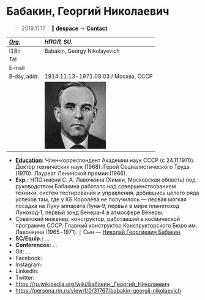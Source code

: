 # Бабакин, Георгий Николаевич
> 2019.11.17 ┊ **🚀 [despace](index.md)** → **[Contact](contact.md)**

|*[Org.](contact.md)*|*НПОЛ, SU.*|
|:--|:--|
|i18n| Babakin, Georgy Nikolayevich |
|Tel| |
|E‑mail| |
|B‑day, addr.| 1914.11.13 ‑ 1971.08.03 / Москва, СССР |
|| [![](f/contact/b/babakin_001_photo_thumb.jpg)](f/contact/b/babakin_001_photo.jpg) |

   - **[Education](edu.md):** Член‑корреспондент Академии наук СССР (c 24.11.1970). Доктор технических наук (1968). Герой Социалистического Труда (1970). Лауреат Ленинской премии (1966).
   - **Exp.:** НПО имени С. А. Лавочкина (Химки, Московская область) под руководством Бабакина работало над совершенствованием техники, систем тестирования и управления, добившись целого ряда успехов там, где у КБ Королёва не получилось — первая мягкая посадка на Луну аппарата Луна‑9, первый в мире планетоход Луноход‑1, первый зонд Венера‑4 в атмосфере Венеры.
   - Советский инженер, конструктор, работавший в космической программе СССР. Главный конструктор Конструкторского Бюро им. Лавочкина (1965 ‑ 1971). ┊ Сын — [Николай Георгиевич Бабакин](02_babakin2.md).
   - **SC/Equip.:** …
   - **Conferences:** …
   - Git: …
   - Facebook: 
   - Instagram: 
   - LinkedIn: 
   - Twitter: 
   - <https://ru.wikipedia.org/wiki/Бабакин,_Георгий_Николаевич>
   - <https://persona.rin.ru/view/f/0/31767/babakin-georgij-nikolaevich>
